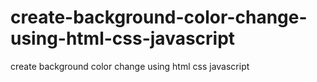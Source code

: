 # create-background-color-change-using-html-css-javascript
create background color change using html css javascript
